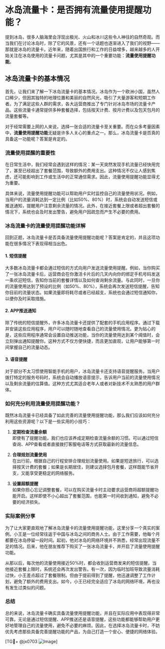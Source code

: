 # 冰岛流量卡：是否拥有流量使用提醒功能？

提到冰岛，很多人脑海里会浮现出极光、火山和冰川这些令人神往的自然奇观。而当我们在讨论冰岛时，除了它的风景，还有一个话题也逐渐进入了我们的视野——那就是冰岛的流量卡。近年来，随着出国旅行和工作的日益增多，越来越多的人开始关注在冰岛使用的流量卡问题，尤其是其中的一个重要功能：**流量使用提醒功能**。

## 冰岛流量卡的基本情况

首先，让我们来了解一下冰岛流量卡的基本情况。冰岛作为一个欧洲小国，虽然人口稀少，但因其独特的地理位置和美丽的自然风光，吸引了大量游客和短期工作者。为了满足这些人群的需求，各大运营商推出了专门针对冰岛市场的流量卡产品。这些流量卡通常提供多种套餐选择，包括按天计费、按月计费以及包天包月的流量套餐等。

对于经常需要上网的人来说，选择一张合适的流量卡至关重要。而在众多考量因素中，**流量使用提醒功能**无疑是许多人关心的重点之一。那么，冰岛流量卡是否真的具备这一功能呢？答案是肯定的。

### 流量使用提醒的重要性

在日常生活中，我们经常会遇到这样的情况：某一天突然发现手机流量已经快用完了，甚至已经超出了套餐范围，导致额外的费用支出。这种情况不仅让人感到焦虑，还可能影响到工作或生活中的正常通信需求。因此，流量使用提醒功能显得尤为重要。

具体来说，流量使用提醒功能可以帮助用户实时监控自己的流量使用状况。例如，当用户的流量消耗达到一定比例（比如50%、80%）时，系统会自动发送短信或推送通知，提醒用户注意剩余流量的情况。此外，在接近套餐上限或者超出套餐的情况下，系统也会及时发出警告，避免用户因疏忽而产生不必要的费用。

### 冰岛流量卡的流量使用提醒功能详解

回到正题，冰岛流量卡是否具备流量使用提醒功能呢？答案是肯定的，并且这项功能在很多情况下表现得相当出色。

#### 1. **短信提醒**
大多数冰岛流量卡都会通过短信的方式向用户发送流量使用提醒。例如，当你购买了一张冰岛流量卡后，运营商会在你激活卡片后的几天内向你的绑定手机号码发送一条欢迎短信，告知你当前的套餐详情以及如何查询剩余流量。与此同时，一旦你的流量使用达到了预设的比例（如50%、80%），系统会再次发送短信提醒，告知你目前的流量状态。如果流量即将耗尽或者已经超支，系统也会通过短信通知你，以便你及时采取措施。

#### 2. **APP推送通知**
除了传统的短信提醒外，许多冰岛流量卡还提供了配套的手机应用程序。通过下载并安装这些应用程序，用户可以随时随地查看自己的流量使用情况。更为贴心的是，这些应用程序通常会设置自动推送功能，当你的流量使用达到某个阈值时，会立刻弹出通知提醒你。这种方式不仅方便快捷，而且更加直观，让用户能够第一时间掌握自己的流量动态。

#### 3. **语音提醒**
对于部分不太习惯使用智能手机的用户，冰岛流量卡还支持语音提醒服务。当用户拨打特定的服务号码时，系统会自动播放语音提示，告诉用户当前的流量使用情况以及剩余流量的估算值。这种方式尤其适合老年人或者对新技术不太熟悉的用户群体。

### 如何充分利用流量使用提醒功能？

既然冰岛流量卡已经具备了如此完善的流量使用提醒功能，那么我们应该如何充分利用这些资源呢？以下是一些实用的小技巧：

1. **定期检查流量余额**  
   即使有了提醒功能，我们也应该养成定期检查流量余额的习惯。可以通过短信查询、APP查看或者直接拨打客服电话等方式获取最新的流量信息。

2. **合理规划流量使用**  
   在出行前，根据自己的行程安排合理规划流量使用。如果是短途旅行，可以选择按天计费的套餐；如果是长期居住，则建议选择包月套餐，这样既能节省开支，又能享受更稳定的网络服务。

3. **设置超额提醒**  
   如果你担心忘记调整套餐，可以在购买流量卡时主动要求运营商将超额提醒功能开启。这样即使不小心超出了套餐范围，也能第一时间收到通知，避免不必要的经济损失。

### 实际案例分享

为了让大家更直观地了解冰岛流量卡的流量使用提醒功能，这里分享一个真实的案例。小王是一位经常往返于中国与冰岛之间的商务人士。由于工作需要，他每个月都要在冰岛停留一段时间。起初，他对冰岛的网络环境并不熟悉，经常出现流量不足的情况。后来，他在朋友推荐下购买了一张冰岛流量卡，并开启了流量使用提醒功能。

从那以后，每次他的流量使用接近50%时，都会收到运营商发来的短信提醒。当他接近套餐上限时，系统还会再次发出警告。有一次，因为临时加班导致流量消耗过快，小王差点超过了套餐限制。但由于提前得到了提醒，他迅速调整了工作计划，避免了额外的费用支出。如今，小王已经完全适应了冰岛的网络环境，再也没有发生过类似的问题。

### 总结

总的来说，冰岛流量卡确实具备流量使用提醒功能，并且在实际应用中表现得非常可靠。无论是通过短信提醒、APP推送还是语音提醒，这些功能都能够帮助用户更好地管理自己的流量使用，避免不必要的麻烦。因此，在选择冰岛流量卡时，不妨优先考虑那些具备完善提醒功能的产品，为自己打造一个安心、便捷的网络体验。

[TG💪+ @jx0703 ![Image](https://github.com/user-attachments/assets/dbca1d08-cadb-493c-b0ec-ad6f7a83f270)]